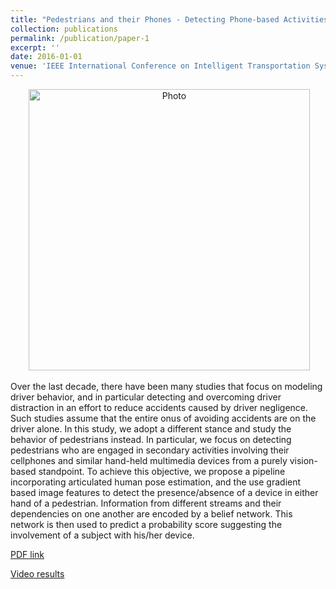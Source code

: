 ```yaml
---
title: "Pedestrians and their Phones - Detecting Phone-based Activities of Pedestrians for Autonomous Vehicles"
collection: publications
permalink: /publication/paper-1
excerpt: ''
date: 2016-01-01
venue: 'IEEE International Conference on Intelligent Transportation Systems'
---
```

<p align="center">
  <img src="https://arangesh.github.io/images/paper-1-im.png?raw=true" alt="Photo" style="width: 450px;"/> 
</p>

Over the last decade, there have been many studies that focus on modeling driver behavior, and in particular detecting and overcoming driver distraction in an effort to reduce accidents caused by driver negligence. Such studies assume that the entire onus of avoiding accidents are on the driver alone. In this study, we adopt a different stance and study the behavior of pedestrians instead. In particular, we focus on detecting pedestrians who are engaged in secondary activities involving their cellphones and similar hand-held multimedia devices from a purely vision-based standpoint. To achieve this objective, we propose a pipeline incorporating articulated
human pose estimation, and the use gradient based image features to detect the presence/absence of a device in either hand of a pedestrian. Information from different streams and their dependencies on one another are encoded by a belief network. This network is then used to predict a probability score suggesting the involvement of a subject with his/her device.

[PDF link](http://cvrr.ucsd.edu/publications/2016/0539.pdf)

[Video results](https://www.youtube.com/watch?v=i_fdoM4XGWA&feature=youtu.be)
